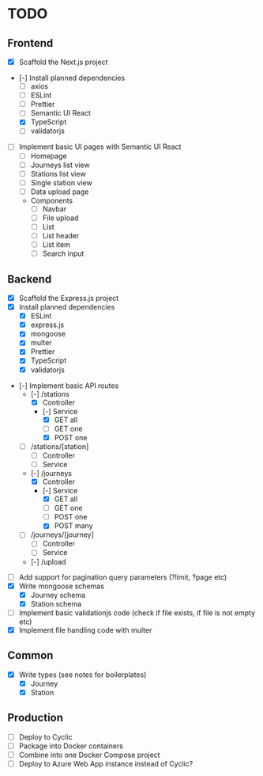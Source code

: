 # TODO

## Frontend

* [x] Scaffold the Next.js project
* [-] Install planned dependencies
  * [ ] axios
  * [ ] ESLint
  * [ ] Prettier
  * [ ] Semantic UI React
  * [x] TypeScript
  * [ ] validatorjs
* [ ] Implement basic UI pages with Semantic UI React
  * [ ] Homepage
  * [ ] Journeys list view
  * [ ] Stations list view
  * [ ] Single station view
  * [ ] Data upload page
  * Components
    * [ ] Navbar
    * [ ] File upload
    * [ ] List
    * [ ] List header
    * [ ] List item
    * [ ] Search input

## Backend

* [x] Scaffold the Express.js project
* [x] Install planned dependencies
  * [x] ESLint
  * [x] express.js
  * [x] mongoose
  * [x] multer
  * [x] Prettier
  * [x] TypeScript
  * [x] validatorjs
* [-] Implement basic API routes
  * [-] /stations
    * [x] Controller
    * [-] Service
      * [x] GET all
      * [ ] GET one
      * [x] POST one
  * [ ] /stations/[station]
    * [ ] Controller
    * [ ] Service
  * [-] /journeys
    * [x] Controller
    * [-] Service
      * [x] GET all
      * [ ] GET one
      * [ ] POST one
      * [x] POST many
  * [ ] /journeys/[journey]
    * [ ] Controller
    * [ ] Service
  * [-] /upload
* [ ] Add support for pagination query parameters (?limit, ?page etc)
* [x] Write mongoose schemas
  * [x] Journey schema
  * [x] Station schema
* [ ] Implement basic validationjs code (check if file exists, if file is not empty etc)
* [x] Implement file handling code with multer

## Common

* [x] Write types (see notes for boilerplates)
  * [x] Journey
  * [x] Station

## Production

* [ ] Deploy to Cyclic
* [ ] Package into Docker containers
* [ ] Combine into one Docker Compose project
* [ ] Deploy to Azure Web App instance instead of Cyclic?
